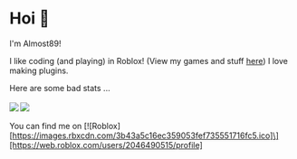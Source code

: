 # Hoi 👋
I'm Almost89!

I like coding (and playing) in Roblox! (View my games and stuff [here](https://devforum.roblox.com/))
I love making plugins.

Here are some bad stats ...
<br />
<br />
<img align="left" src="https://github-readme-stats.vercel.app/api/top-langs/?username=Almost89" />
<img align="center" src="https://github-readme-stats.vercel.app/api?username=Almost89&show_icons=true)" />
<br />
<br />
You can find me on \[!\[Roblox\][https://images.rbxcdn.com/3b43a5c16ec359053fef735551716fc5.ico]\][https://web.roblox.com/users/2046490515/profile]
